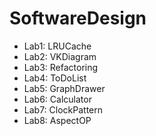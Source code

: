 # SoftwareDesign

- Lab1: LRUCache
- Lab2: VKDiagram
- Lab3: Refactoring
- Lab4: ToDoList
- Lab5: GraphDrawer
- Lab6: Calculator
- Lab7: ClockPattern
- Lab8: AspectOP
